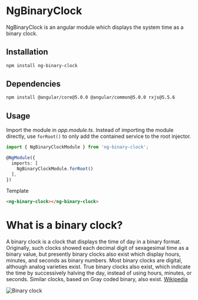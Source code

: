 # NgBinaryClock
NgBinaryClock is an angular module which displays the system time as a binary clock.

## Installation

```bash
npm install ng-binary-clock
```

## Dependencies

```bash
npm install @angular/core@5.0.0 @angular/common@5.0.0 rxjs@5.5.6
```

## Usage

Import the module in _app.module.ts_. Instead of importing the module directly, use `forRoot()` to only add the contained service to the root injector.
```ts
import { NgBinaryClockModule } from 'ng-binary-clock';

@NgModule({
  imports: [
    NgBinaryClockModule.forRoot()
  ],
})
```

Template
```html
<ng-binary-clock></ng-binary-clock>
```
# What is a binary clock?
A binary clock is a clock that displays the time of day in a binary format. Originally, such clocks showed each decimal digit of sexagesimal time as a binary value, but presently binary clocks also exist which display hours, minutes, and seconds as binary numbers. Most binary clocks are digital, although analog varieties exist. True binary clocks also exist, which indicate the time by successively halving the day, instead of using hours, minutes, or seconds. Similar clocks, based on Gray coded binary, also exist. [Wikipedia](https://en.wikipedia.org/wiki/Binary_clock)

![Binary clock](https://upload.wikimedia.org/wikipedia/commons/thumb/2/27/Binary_clock.svg/480px-Binary_clock.svg.png)
